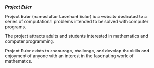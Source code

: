 
___Project Euler___

Project Euler (named after Leonhard Euler) is a website dedicated to a series of computational problems intended
to be solved with computer programs.

The project attracts adults and students interested in mathematics and computer programming.

Project Euler exists to encourage, challenge, and develop the skills and enjoyment of anyone with an interest in the
fascinating world of mathematics.



